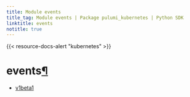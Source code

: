 ```yaml
---
title: Module events
title_tag: Module events | Package pulumi_kubernetes | Python SDK
linktitle: events
notitle: true
---
```


{{< resource-docs-alert "kubernetes" >}}

<div class="section" id="events">
<h1>events<a class="headerlink" href="#events" title="Permalink to this headline">¶</a></h1>
<div class="toctree-wrapper compound">
<ul>
<li class="toctree-l1"><a class="reference internal" href="v1beta1/">v1beta1</a></li>
</ul>
</div>
</div>
